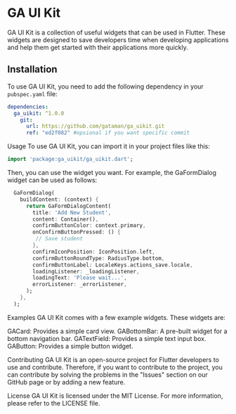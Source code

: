 # GA UI Kit

GA UI Kit is a collection of useful widgets that can be used in Flutter. These widgets are designed to save developers time when developing applications and help them get started with their applications more quickly.

## Installation

To use GA UI Kit, you need to add the following dependency in your `pubspec.yaml` file:

```yaml
dependencies:
  ga_uikit: ^1.0.0
    git:
      url: https://github.com/gataman/ga_uikit.git
      ref: "ed2f082" #opsional if you want specific commit
```

Usage
To use GA UI Kit, you can import it in your project files like this:

```dart
import 'package:ga_uikit/ga_uikit.dart';
```

Then, you can use the widget you want. For example, the GaFormDialog  widget can be used as follows:

```dart
  GaFormDialog(
    buildContent: (context) {
      return GaFormDialogContent(
        title: 'Add New Student',
        content: Container(),
        confirmButtonColor: context.primary,
        onConfirmButtonPressed: () {
         // Save student
        },
        confirmIconPosition: IconPosition.left,
        confirmButtonRoundType: RadiusType.bottom,
        confirmButtonLabel: LocaleKeys.actions_save.locale,
        loadingListener: _loadingListener,
        loadingText: 'Please wait...',
        errorListener: _errorListener,
      );
    },
  );

```

Examples
GA UI Kit comes with a few example widgets. These widgets are:

GACard: Provides a simple card view.
GABottomBar: A pre-built widget for a bottom navigation bar.
GATextField: Provides a simple text input box.
GAButton: Provides a simple button widget.


Contributing
GA UI Kit is an open-source project for Flutter developers to use and contribute. Therefore, if you want to contribute to the project, you can contribute by solving the problems in the "Issues" section on our GitHub page or by adding a new feature.

License
GA UI Kit is licensed under the MIT License. For more information, please refer to the LICENSE file.

